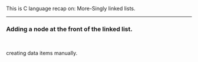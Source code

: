 This is C language recap on:
More-Singly linked lists.<br>
<hr>
<h3>Adding a node at the front of the linked list.</h3><br>

creating data items manually.